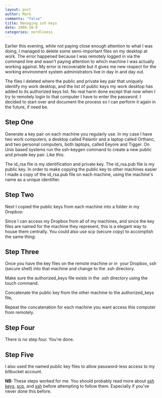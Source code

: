 ```yaml
--- 
layout: post
author: Mark
comments: "false"
title: Managing ssh keys
date: 2009-10-9
categories: nerdliness
---
```

Earlier this evening, while not paying close enough attention to what I was doing, I managed to delete some semi-important files on my desktop at work. The error happened because I was remotely logged in via the command line and wasn't paying attention to which machine I was actually working against. My error is recoverable but it gives me new respect for the working environment system administrators live in day in and day out.

The files I deleted where the public and private key pair that uniquely identify my work desktop, and the list of public keys my work desktop has added to its authorized keys list. No real harm done except that now when I try to remotely login to that computer I have to enter the password. I decided to start over and document the process so I can perform it again in the future, if need be.
## Step One
Generate a key pair on each machine you regularly use. In my case I have two work computers, a desktop called Palantir and a laptop called Orthanc, and two personal computers, both laptops, called Eeyore and Tigger. On Unix based systems run the ssh-keygen command to create a new public and private key pair. Like this:

The id_rsa file is my identification and private key. The id_rsa.pub file is my public key. In order to make copying the public key to other machines easier I made a copy of the id_rsa.pub file on each machine, using the machine's name as a unique identifier.

## Step Two
Next I copied the public keys from each machine into a folder in my Dropbox:

Since I can access my Dropbox from all of my machines, and since the key files are named for the machine they represent, this is a elegant way to house them centrally. You could also use scp (secure copy) to accomplish the same thing:

## Step Three
Once you have the key files on the remote machine or in  your Dropbox, ssh (secure shell) into that machine and change to the .ssh directory.

Make sure the authorized_keys file exists in the .ssh directory using the touch command.

Concatenate the public key from the other machine to the authorized_keys file,

Repeat the concatenation for each machine you want access this computer from remotely.
## Step Four
There is no step four. You're done.
## Step Five
I also used the named public key files to allow password-less access to my bitbucket account.

<strong>NB:</strong> These steps worked for me. You should probably read more about <a title="Quick Logins with ssh Client Keys" href="http://oreilly.com/pub/h/66">ssh keys</a>, <a title="Copying Files with scp" href="http://www.lesbell.com.au/Home.nsf/b8ec57204f60dfcb4a2568c60014ed0f/04eaff076bce249dca256fb6007f53e5?OpenDocument">scp</a>, and <a title="Secure Shell" href="http://en.wikipedia.org/wiki/Secure_Shell">ssh</a> before attempting to follow them. Especially if you've never done this before.
